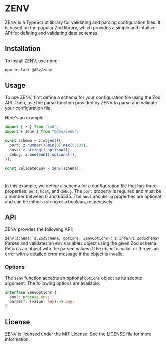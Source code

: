 # ZENV

ZENV is a TypeScript library for validating and parsing configuration files. It
is based on the popular Zod library, which provides a simple and intuitive API
for defining and validating data schemas.

## Installation

To install ZENV, use npm:

```bash
npm install @d6v/zenv
```

## Usage

To use ZENV, first define a schema for your configuration file using the Zod
API. Then, use the parse function provided by ZENV to parse and validate your
configuration file.

Here's an example:

```ts
import { z } from "zod";
import { zenv } from "@d6v/zenv";

const schema = z.object({
  port: z.number().min(0).max(65535),
  host: z.string().optional(),
  debug: z.boolean().optional(),
});

const validatedEnv = zenv(schema);
```

# 

In this example, we define a schema for a configuration file that has three
properties: `port`, `host`, and `debug`. The `port` property is required and
must be a number between 0 and 65535. The `host` and `debug` properties are
optional and can be either a string or a boolean, respectively.

## API

ZENV provides the following API:

`zenv(schema: z.ZodSchema, options: ZenvOptions): z.infer<z.ZodSchema>` Parses
and validates an env variables object using the given Zod schema. Returns an
object with the parsed values if the object is valid, or throws an error with a
detailed error message if the object is invalid.

### Options

The `zenv` function accepts an optional `options` object as its second argument.
The following options are available:

```ts
interface ZenvOptions {
  env?: process.env;
  parser?: (value: any) => any;
}
```

## License

ZENV is licensed under the MIT License. See the LICENSE file for more
information.
